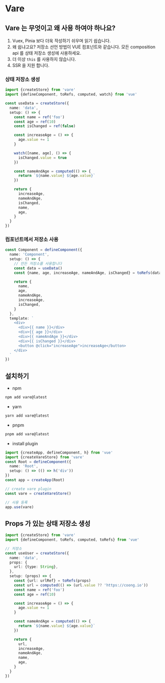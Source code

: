 # Vare

## Vare 는 무엇이고 왜 사용 하여야 하나요?

1. Vuex, Pinia 보다 더욱 작성하기 쉬우며 읽기 쉽습니다.
2. 왜 쉽냐고요? 저장소 선언 방법이 VUE 컴포넌트와 같습니다. 모든 composition api 를 상태 저장소 생성에 사용하세요.
3. 더 이상 `this` 를 사용하지 않습니다.
4. SSR 을 지원 합니다.

### 상태 저장소 생성
```typescript
import {createStore} from 'vare'
import {defineComponent, toRefs, computed, watch} from 'vue'

const useData = createStore({
  name: 'data',
  setup: () => {
    const name = ref('foo')
    const age = ref(10)
    const isChanged = ref(false)

    const increaseAge = () => {
      age.value += 1
    }

    watch([name, age], () => {
      isChanged.value = true
    })

    const nameAndAge = computed(() => {
      return `${name.value} ${age.value}`
    })

    return {
      increaseAge,
      nameAndAge,
      isChanged,
      name,
      age,
    }
  }
})
```

### 컴포넌트에서 저장소 사용
```typescript
const Component = defineComponent({
  name: 'Component',
  setup: () => {
    // 만든 저장소를 사용합니다
    const data = useData()
    const {name, age, increaseAge, nameAndAge, isChanged} = toRefs(data)

    return {
      name,
      age,
      nameAndAge,
      increaseAge,
      isChanged,
    }
  },
  template: `
    <div>
      <div>{{ name }}</div>
      <div>{{ age }}</div>
      <div>{{ nameAndAge }}</div>
      <div>{{ isChanged }}</div>
      <button @click="increaseAge">increaseAge</button>
    </div>
  `
})
````

## 설치하기

- npm
```bash
npm add vare@latest
```

- yarn
```bash
yarn add vare@latest
```

- pnpm
```bash
pnpm add vare@latest
```
- install plugin
```typescript
import {createApp, defineComponent, h} from 'vue'
import {createVareStore} from 'vare'
const Root = defineComponent({
  name: 'Root',
  setup: () => (() => h('div'))
})
const app = createApp(Root)

// create vare plugin
const vare = createVareStore()

// 사용 등록
app.use(vare)

```

## Props 가 있는 상태 저장소 생성

```typescript
import {createStore} from 'vare'
import {defineComponent, toRefs, computed, toRefs} from 'vue'

// 저장소
const useUser = createStore({
  name: 'data',
  props: {
    url: {type: String},
  },
  setup: (props) => {
    const {url: urlRef} = toRefs(props)
    const url = computed(() => (url.value ?? 'https://coong.io'))
    const name = ref('foo')
    const age = ref(10)

    const increaseAge = () => {
      age.value += 1
    }

    const nameAndAge = computed(() => {
      return `${name.value} ${age.value}`
    })

    return {
      url,
      increaseAge,
      nameAndAge,
      name,
      age,
    }
  }
})
```
